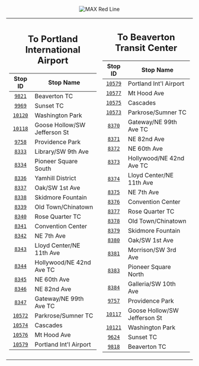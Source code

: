 <div align="center">

![MAX Red Line](https://placehold.co/820x100/C41F3E/fff?text=Route+90+%28MAX+Red+Line%29&font=montserrat)

<table>
<tr>
<td align="center" width=410>

## To Portland International Airport

| Stop ID                                                                                         | Stop Name                    |
| :---------------------------------------------------------------------------------------------: | ---------------------------- |
| [`9821`](https://www.google.com/maps/search/?api=1&query=45.4916963655044%2C-122.801200432586)  | Beaverton TC                 |
| [`9969`](https://www.google.com/maps/search/?api=1&query=45.5100981340042%2C-122.780756760901)  | Sunset TC                    |
| [`10120`](https://www.google.com/maps/search/?api=1&query=45.5106531269153%2C-122.71633983488)  | Washington Park              |
| [`10118`](https://www.google.com/maps/search/?api=1&query=45.5179893728857%2C-122.693543601956) | Goose Hollow/SW Jefferson St |
| [`9758`](https://www.google.com/maps/search/?api=1&query=45.5213214834868%2C-122.689886441539)  | Providence Park              |
| [`8333`](https://www.google.com/maps/search/?api=1&query=45.5191601075814%2C-122.681620407491)  | Library/SW 9th Ave           |
| [`8334`](https://www.google.com/maps/search/?api=1&query=45.5184955248011%2C-122.679145330676)  | Pioneer Square South         |
| [`8336`](https://www.google.com/maps/search/?api=1&query=45.5171526299949%2C-122.674171902776)  | Yamhill District             |
| [`8337`](https://www.google.com/maps/search/?api=1&query=45.5202804596563%2C-122.672146424037)  | Oak/SW 1st Ave               |
| [`8338`](https://www.google.com/maps/search/?api=1&query=45.5230954685995%2C-122.671256313655)  | Skidmore Fountain            |
| [`8339`](https://www.google.com/maps/search/?api=1&query=45.5251796242201%2C-122.671353185505)  | Old Town/Chinatown           |
| [`8340`](https://www.google.com/maps/search/?api=1&query=45.5300567999826%2C-122.66491664178)   | Rose Quarter TC              |
| [`8341`](https://www.google.com/maps/search/?api=1&query=45.5300519305776%2C-122.661907990664)  | Convention Center            |
| [`8342`](https://www.google.com/maps/search/?api=1&query=45.5300550506696%2C-122.657740001116)  | NE 7th Ave                   |
| [`8343`](https://www.google.com/maps/search/?api=1&query=45.5300671719759%2C-122.65363838177)   | Lloyd Center/NE 11th Ave     |
| [`8344`](https://www.google.com/maps/search/?api=1&query=45.532772097942%2C-122.620708267355)   | Hollywood/NE 42nd Ave TC     |
| [`8345`](https://www.google.com/maps/search/?api=1&query=45.5287635644905%2C-122.602703268868)  | NE 60th Ave                  |
| [`8346`](https://www.google.com/maps/search/?api=1&query=45.5332206411059%2C-122.577794357852)  | NE 82nd Ave                  |
| [`8347`](https://www.google.com/maps/search/?api=1&query=45.5302691055218%2C-122.563577524511)  | Gateway/NE 99th Ave TC       |
| [`10572`](https://www.google.com/maps/search/?api=1&query=45.5592007088953%2C-122.56537956819)  | Parkrose/Sumner TC           |
| [`10574`](https://www.google.com/maps/search/?api=1&query=45.5723903276343%2C-122.558289560695) | Cascades                     |
| [`10576`](https://www.google.com/maps/search/?api=1&query=45.5773587738933%2C-122.567151434765) | Mt Hood Ave                  |
| [`10579`](https://www.google.com/maps/search/?api=1&query=45.587584%2C-122.5931)                | Portland Int'l Airport       |

</td>
<td align="center" width=410>

## To Beaverton Transit Center

| Stop ID                                                                                         | Stop Name                    |
| :---------------------------------------------------------------------------------------------: | ---------------------------- |
| [`10579`](https://www.google.com/maps/search/?api=1&query=45.587584%2C-122.5931)                | Portland Int'l Airport       |
| [`10577`](https://www.google.com/maps/search/?api=1&query=45.5768610212536%2C-122.567140829383) | Mt Hood Ave                  |
| [`10575`](https://www.google.com/maps/search/?api=1&query=45.5720751580038%2C-122.557700297686) | Cascades                     |
| [`10573`](https://www.google.com/maps/search/?api=1&query=45.5588291962123%2C-122.565860703069) | Parkrose/Sumner TC           |
| [`8370`](https://www.google.com/maps/search/?api=1&query=45.530839025141%2C-122.563626896073)   | Gateway/NE 99th Ave TC       |
| [`8371`](https://www.google.com/maps/search/?api=1&query=45.5334782038965%2C-122.578437295634)  | NE 82nd Ave                  |
| [`8372`](https://www.google.com/maps/search/?api=1&query=45.5284911659404%2C-122.603341898276)  | NE 60th Ave                  |
| [`8373`](https://www.google.com/maps/search/?api=1&query=45.5329565531532%2C-122.621366792078)  | Hollywood/NE 42nd Ave TC     |
| [`8374`](https://www.google.com/maps/search/?api=1&query=45.5301463713758%2C-122.654334508265)  | Lloyd Center/NE 11th Ave     |
| [`8375`](https://www.google.com/maps/search/?api=1&query=45.53015%2C-122.658277)                | NE 7th Ave                   |
| [`8376`](https://www.google.com/maps/search/?api=1&query=45.530137848543%2C-122.662539549115)   | Convention Center            |
| [`8377`](https://www.google.com/maps/search/?api=1&query=45.5302353512818%2C-122.66555734012)   | Rose Quarter TC              |
| [`8378`](https://www.google.com/maps/search/?api=1&query=45.5246953346089%2C-122.671466795694)  | Old Town/Chinatown           |
| [`8379`](https://www.google.com/maps/search/?api=1&query=45.5228727583101%2C-122.671390260638)  | Skidmore Fountain            |
| [`8380`](https://www.google.com/maps/search/?api=1&query=45.5198597205757%2C-122.672522992326)  | Oak/SW 1st Ave               |
| [`8381`](https://www.google.com/maps/search/?api=1&query=45.5181811277907%2C-122.675385866199)  | Morrison/SW 3rd Ave          |
| [`8383`](https://www.google.com/maps/search/?api=1&query=45.5192530913679%2C-122.679474777158)  | Pioneer Square North         |
| [`8384`](https://www.google.com/maps/search/?api=1&query=45.5199099188694%2C-122.681918753514)  | Galleria/SW 10th Ave         |
| [`9757`](https://www.google.com/maps/search/?api=1&query=45.521832999998%2C-122.68981599998)    | Providence Park              |
| [`10117`](https://www.google.com/maps/search/?api=1&query=45.5182356297709%2C-122.694089417009) | Goose Hollow/SW Jefferson St |
| [`10121`](https://www.google.com/maps/search/?api=1&query=45.510661324633%2C-122.717244395707)  | Washington Park              |
| [`9624`](https://www.google.com/maps/search/?api=1&query=45.5103834911766%2C-122.781299103305)  | Sunset TC                    |
| [`9818`](https://www.google.com/maps/search/?api=1&query=45.4913303686551%2C-122.801723195359)  | Beaverton TC                 |

</td>
</tr>
</table>

</div>
